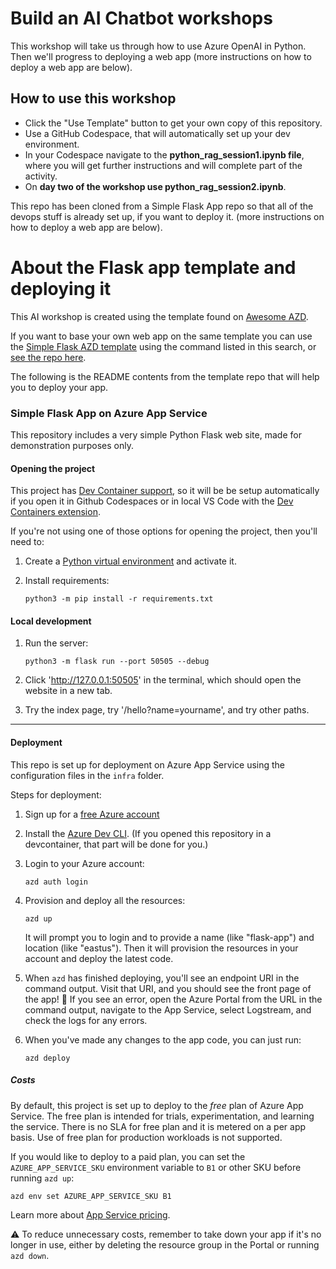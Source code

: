 <!-- ---
name: Workshop - Build an AI Chatbot
description: Deploy a Flask app on App Service using Azure Developer CLI.
languages:
- python
- azdeveloper
products:
- azure-app-service
- azure
page_type: sample
urlFragment: simple-flask-server-appservice
--- -->

# Build an AI Chatbot workshops

This workshop will take us through how to use Azure OpenAI in Python. Then we'll progress to deploying a web app (more instructions on how to deploy a web app are below). 

## How to use this workshop
- Click the "Use Template" button to get your own copy of this repository.
- Use a GitHub Codespace, that will automatically set up your dev environment.
- In your Codespace navigate to the **python_rag_session1.ipynb file**, where you will get further instructions and will complete part of the activity.
- On **day two of the workshop use python_rag_session2.ipynb**. 

This repo has been cloned from a Simple Flask App repo so that all of the devops stuff is already set up, if you want to deploy it. (more instructions on how to deploy a web app are below). 


# About the Flask app template and deploying it

This AI workshop is created using the template found on [Awesome AZD](https://azure.github.io/awesome-azd/). 

If you want to base your own web app on the same template you can use the [Simple Flask AZD template](https://azure.github.io/awesome-azd/?name=simple+flask+azd) using the command listed in this search, or [see the repo here](https://github.com/tonybaloney/simple-flask-azd). 

The following is the README contents from the template repo that will help you to deploy your app. 

### Simple Flask App on Azure App Service

This repository includes a very simple Python Flask web site, made for demonstration purposes only.

#### Opening the project

This project has [Dev Container support](https://code.visualstudio.com/docs/devcontainers/containers), so it will be be setup automatically if you open it in Github Codespaces or in local VS Code with the [Dev Containers extension](https://marketplace.visualstudio.com/items?itemName=ms-vscode-remote.remote-containers).

If you're not using one of those options for opening the project, then you'll need to:

1. Create a [Python virtual environment](https://docs.python.org/3/tutorial/venv.html#creating-virtual-environments) and activate it.

2. Install requirements:

    ```shell
    python3 -m pip install -r requirements.txt
    ```

#### Local development

1. Run the server:

    ```console
    python3 -m flask run --port 50505 --debug
    ```

2. Click 'http://127.0.0.1:50505' in the terminal, which should open the website in a new tab.
3. Try the index page, try '/hello?name=yourname', and try other paths.

---

#### Deployment

This repo is set up for deployment on Azure App Service using the configuration files in the `infra` folder.

Steps for deployment:

1. Sign up for a [free Azure account](https://azure.microsoft.com/free/)
2. Install the [Azure Dev CLI](https://learn.microsoft.com/azure/developer/azure-developer-cli/install-azd). (If you opened this repository in a devcontainer, that part will be done for you.)
3. Login to your Azure account:

    ```shell
    azd auth login
    ```

4. Provision and deploy all the resources:

    ```shell
    azd up
    ```

    It will prompt you to login and to provide a name (like "flask-app") and location (like "eastus"). Then it will provision the resources in your account and deploy the latest code.

5. When `azd` has finished deploying, you'll see an endpoint URI in the command output. Visit that URI, and you should see the front page of the app! 🎉 If you see an error, open the Azure Portal from the URL in the command output, navigate to the App Service, select Logstream, and check the logs for any errors.

6. When you've made any changes to the app code, you can just run:

    ```shell
    azd deploy
    ```

##### Costs

By default, this project is set up to deploy to the *free* plan of Azure App Service.
The free plan is intended for trials, experimentation, and learning the service. There is no SLA for free plan and it is metered on a per app basis. Use of free plan for production workloads is not supported.

If you would like to deploy to a paid plan, you can set the `AZURE_APP_SERVICE_SKU` environment variable to `B1` or other SKU before running `azd up`:

```shell
azd env set AZURE_APP_SERVICE_SKU B1
```

Learn more about [App Service pricing](https://azure.microsoft.com/pricing/details/app-service/linux/).

⚠️ To reduce unnecessary costs, remember to take down your app if it's no longer in use,
either by deleting the resource group in the Portal or running `azd down`.

